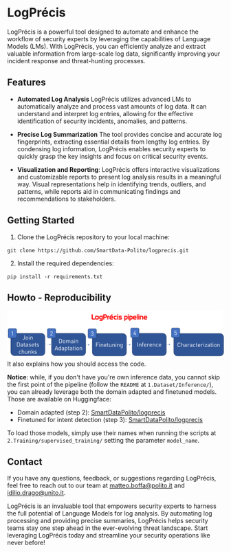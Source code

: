 # LogPrécis

LogPrécis is a powerful tool designed to automate and enhance the workflow of security experts by leveraging the capabilities of Language Models (LMs). With LogPrécis, you can efficiently analyze and extract valuable information from large-scale log data, significantly improving your incident response and threat-hunting processes.

## Features

- **Automated Log Analysis** LogPrécis utilizes advanced LMs to automatically analyze and process vast amounts of log data. It can understand and interpret log entries, allowing for the effective identification of security incidents, anomalies, and patterns.

- **Precise Log Summarization** The tool provides concise and accurate log fingerprints, extracting essential details from lengthy log entries. By condensing log information, LogPrécis enables security experts to quickly grasp the key insights and focus on critical security events.

- **Visualization and Reporting**: LogPrécis offers interactive visualizations and customizable reports to present log analysis results in a meaningful way. Visual representations help in identifying trends, outliers, and patterns, while reports aid in communicating findings and recommendations to stakeholders.

## Getting Started

1. Clone the LogPrécis repository to your local machine:

```shell
git clone https://github.com/SmartData-Polito/logprecis.git
```

2. Install the required dependencies:

```shell
pip install -r requirements.txt
```

## Howto - Reproducibility

![LogPrécis flow](map.png)
It also explains how you should access the code.

**Notice**: while, if you don't have you're own inference data, you cannot skip the first point of the pipeline (follow the `README` at `1.Dataset/Inference/`), you can already leverage both the domain adapted and finetuned models. Those are available on Huggingface:

- Domain adapted (step 2): [SmartDataPolito/logprecis](https://huggingface.co/SmartDataPolito/logprecis)
- Finetuned for intent detection (step 3): [SmartDataPolito/logprecis](https://huggingface.co/SmartDataPolito/logprecis)

To load those models, simply use their names when running the scripts at `2.Training/supervised_training/` setting the parameter `model_name`.

## Contact

If you have any questions, feedback, or suggestions regarding LogPrécis, feel free to reach out to our team at [matteo.boffa@polito.it](mailto:matteo.boffa@polito.it) and [idilio.drago@unito.it](mailto:idilio.drago@unito.it).

LogPrécis is an invaluable tool that empowers security experts to harness the full potential of Language Models for log analysis. By automating log processing and providing precise summaries, LogPrécis helps security teams stay one step ahead in the ever-evolving threat landscape. Start leveraging LogPrécis today and streamline your security operations like never before!
